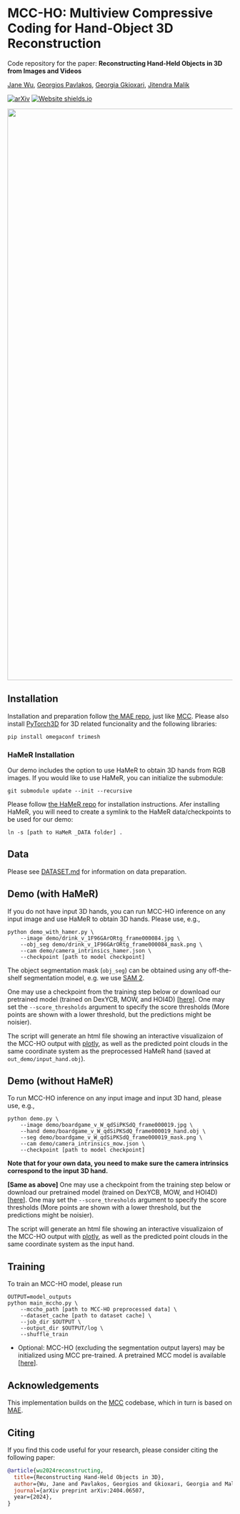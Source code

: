 # MCC-HO: Multiview Compressive Coding for Hand-Object 3D Reconstruction
Code repository for the paper:
**Reconstructing Hand-Held Objects in 3D from Images and Videos**

[Jane Wu](https://janehwu.github.io/), [Georgios Pavlakos](https://geopavlakos.github.io/), [Georgia Gkioxari](https://gkioxari.github.io/), [Jitendra Malik](http://people.eecs.berkeley.edu/~malik/)

[![arXiv](https://img.shields.io/badge/arXiv-2404.06507-00ff00.svg)](https://arxiv.org/pdf/2404.06507.pdf)  [![Website shields.io](https://img.shields.io/website-up-down-green-red/http/shields.io.svg)](https://janehwu.github.io/mcc-ho)

<p align="center">
<img width="1280" alt="teaser" src="https://janehwu.github.io/mcc-ho/mccho_results.png">
</p>

## Installation
Installation and preparation follow [the MAE repo](https://github.com/facebookresearch/mae), just like [MCC](https://github.com/facebookresearch/MCC).
Please also install [PyTorch3D](https://pytorch3d.org/) for 3D related funcionality and the following libraries:

```
pip install omegaconf trimesh
```

### HaMeR Installation
Our demo includes the option to use HaMeR to obtain 3D hands from RGB images. If you would like to use HaMeR, you can initialize the submodule:

```
git submodule update --init --recursive
```

Please follow [the HaMeR repo](https://github.com/geopavlakos/hamer) for installation instructions. Afer installing HaMeR, you will need to create a symlink to the HaMeR data/checkpoints to be used for our demo:

```
ln -s [path to HaMeR _DATA folder] .
```

## Data
Please see [DATASET.md](DATASET.md) for information on data preparation.

## Demo (with HaMeR)
If you do not have input 3D hands, you can run MCC-HO inference on any input image and use HaMeR to obtain 3D hands. Please use, e.g.,
```
python demo_with_hamer.py \
    --image demo/drink_v_1F96GArORtg_frame000084.jpg \
    --obj_seg demo/drink_v_1F96GArORtg_frame000084_mask.png \
    --cam demo/camera_intrinsics_hamer.json \
    --checkpoint [path to model checkpoint]
```

The object segmentation mask (`obj_seg`) can be obtained using any off-the-shelf segmentation model, e.g. we use [SAM 2](https://github.com/facebookresearch/sam2).

One may use a checkpoint from the training step below or download our pretrained model (trained on DexYCB, MOW, and HOI4D) [[here](https://drive.google.com/file/d/17VOYtywmKhDh_JUULT_M20TNByBUUbqZ/view?usp=sharing)]. One may set the `--score_thresholds` argument to specify the score thresholds (More points are shown with a lower threshold, but the predictions might be noisier).

The script will generate an html file showing an interactive visualizaion of the MCC-HO output with [plotly](https://plotly.com/), as well as the predicted point clouds in the same coordinate system as the preprocessed HaMeR hand (saved at `out_demo/input_hand.obj`).

## Demo (without HaMeR)
To run MCC-HO inference on any input image and input 3D hand, please use, e.g.,
```
python demo.py \
    --image demo/boardgame_v_W_qdSiPKSdQ_frame000019.jpg \
    --hand demo/boardgame_v_W_qdSiPKSdQ_frame000019_hand.obj \
    --seg demo/boardgame_v_W_qdSiPKSdQ_frame000019_mask.png \
    --cam demo/camera_intrinsics_mow.json \
    --checkpoint [path to model checkpoint]
```

**Note that for your own data, you need to make sure the camera intrinsics correspond to the input 3D hand.**

**[Same as above]** One may use a checkpoint from the training step below or download our pretrained model (trained on DexYCB, MOW, and HOI4D) [[here](https://drive.google.com/file/d/17VOYtywmKhDh_JUULT_M20TNByBUUbqZ/view?usp=sharing)]. One may set the `--score_thresholds` argument to specify the score thresholds (More points are shown with a lower threshold, but the predictions might be noisier).

The script will generate an html file showing an interactive visualizaion of the MCC-HO output with [plotly](https://plotly.com/), as well as the predicted point clouds in the same coordinate system as the input hand.

## Training
To train an MCC-HO model, please run
```
OUTPUT=model_outputs
python main_mccho.py \
    --mccho_path [path to MCC-HO preprocessed data] \
    --dataset_cache [path to dataset cache] \
    --job_dir $OUTPUT \
    --output_dir $OUTPUT/log \
    --shuffle_train
```
- Optional: MCC-HO (excluding the segmentation output layers) may be initialized using MCC pre-trained. A pretrained MCC model is available [[here](https://dl.fbaipublicfiles.com/MCC/co3dv2_all_categories.pth)].

## Acknowledgements
This implementation builds on the [MCC](https://github.com/facebookresearch/MCC) codebase, which in turn is based on [MAE](https://github.com/facebookresearch/mae).

## Citing
If you find this code useful for your research, please consider citing the following paper:

```bibtex
@article{wu2024reconstructing,
  title={Reconstructing Hand-Held Objects in 3D},
  author={Wu, Jane and Pavlakos, Georgios and Gkioxari, Georgia and Malik, Jitendra},
  journal={arXiv preprint arXiv:2404.06507,
  year={2024},
}
```
